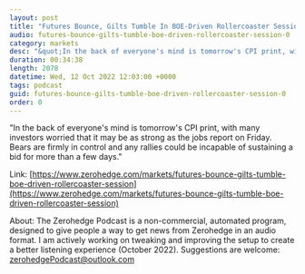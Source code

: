 ```yaml
---
layout: post
title: "Futures Bounce, Gilts Tumble In BOE-Driven Rollercoaster Session"
audio: futures-bounce-gilts-tumble-boe-driven-rollercoaster-session-0
category: markets
desc: "&quot;In the back of everyone's mind is tomorrow's CPI print, with many investors worried that it may be as strong as the jobs report on Friday. Bears are firmly in control and any rallies could be incapable of sustaining a bid for more than a few days.&quot;"
duration: 00:34:38
length: 2078
datetime: Wed, 12 Oct 2022 12:03:00 +0000
tags: podcast
guid: futures-bounce-gilts-tumble-boe-driven-rollercoaster-session-0
order: 0
---
```

&quot;In the back of everyone's mind is tomorrow's CPI print, with many investors worried that it may be as strong as the jobs report on Friday. Bears are firmly in control and any rallies could be incapable of sustaining a bid for more than a few days.&quot;

Link: [https://www.zerohedge.com/markets/futures-bounce-gilts-tumble-boe-driven-rollercoaster-session](https://www.zerohedge.com/markets/futures-bounce-gilts-tumble-boe-driven-rollercoaster-session)

About: The Zerohedge Podcast is a non-commercial, automated program, designed to give people a way to get news from Zerohedge in an audio format.  I am actively working on tweaking and improving the setup to create a better listening experience (October 2022).  Suggestions are welcome: [zerohedgePodcast@outlook.com](mailto:zerohedgePodcast@outlook.com)